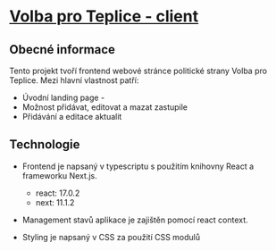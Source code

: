 # [Volba pro Teplice - client](https://volba-pro-teplice-frontend.vercel.app/)

## Obecné informace
Tento projekt tvoří frontend webové stránce politické strany Volba pro Teplice. Mezi hlavní vlastnost patří:

  - Úvodní landing page  - 
  - Možnost přidávat, editovat a mazat zastupile  
  - Přidávání a editace aktualit      
    
## Technologie
 
  - Frontend je napsaný v typescriptu s použitím knihovny React a frameworku Next.js. 
    - react: 17.0.2
    - next: 11.1.2    

  - Management stavů aplikace je zajištěn pomocí react context. 
   
  - Styling je napsaný v CSS za použití CSS modulů   
